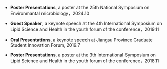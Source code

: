 - <strong>Poster Presentations</strong>, a poster at the 25th National Symposium on Environmantal microbiology，2024.10

- <strong>Guest Speaker</strong>, a keynote speech at the 4th International Symposium on Lipid Science and Health in the youth forum of the conference，2019.11

- <strong>Oral Presentations</strong>, a keynote speech at Jiangsu Province Graduate Student Innovation Forum, 2019.7

- <strong>Poster Presentations</strong>, a poster at the 3th International Symposium on Lipid Science and Health in the youth forum of the conference，2018.11